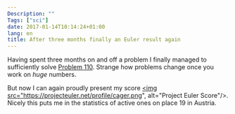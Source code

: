 ```yaml
---
Description: ""
Tags: ["sci"]
date: 2017-01-14T10:14:24+01:00
lang: en
title: After three months finally an Euler result again
---
```

Having spent three months on and off a problem I finally managed to
sufficiently solve [Problem
110](https://projecteuler.net/problem=110).  Strange how problems
change once you work on *huge* numbers.

But now I can again proudly present my score
<a href="https://projecteuler.net"><img
src="https://projecteuler.net/profile/cager.png", alt="Project Euler
Score"/></a>.
Nicely this puts me in the statistics of active ones on place 19 in
Austria.


